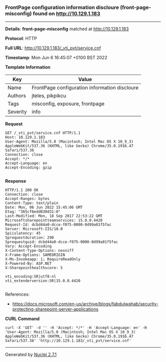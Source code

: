 ### FrontPage configuration information discloure (front-page-misconfig) found on http://10.129.1.183
---
**Details**: **front-page-misconfig**  matched at http://10.129.1.183

**Protocol**: HTTP

**Full URL**: http://10.129.1.183/_vti_pvt/service.cnf

**Timestamp**: Mon Jun 6 16:45:07 +0100 BST 2022

**Template Information**

| Key | Value |
|---|---|
| Name | FrontPage configuration information discloure |
| Authors | jteles, pikpikcu |
| Tags | misconfig, exposure, frontpage |
| Severity | info |

**Request**
```http
GET /_vti_pvt/service.cnf HTTP/1.1
Host: 10.129.1.183
User-Agent: Mozilla/5.0 (Macintosh; Intel Mac OS X 10_9_3) AppleWebKit/537.36 (KHTML, like Gecko) Chrome/35.0.1916.47 Safari/537.36
Connection: close
Accept: */*
Accept-Language: en
Accept-Encoding: gzip


```

**Response**
```http
HTTP/1.1 200 OK
Connection: close
Accept-Ranges: bytes
Content-Type: text/plain
Date: Mon, 06 Jun 2022 15:45:06 GMT
Etag: "365cf6edd030d31:0"
Last-Modified: Mon, 18 Sep 2017 22:53:22 GMT
Microsoftsharepointteamservices: 15.0.0.4420
Request-Id: dcbd44a0-dcce-f075-0000-0d99a01f5fac
Server: Microsoft-IIS/10.0
Spiislatency: 45
Sprequestduration: 290
Sprequestguid: dcbd44a0-dcce-f075-0000-0d99a01f5fac
Vary: Accept-Encoding
X-Content-Type-Options: nosniff
X-Frame-Options: SAMEORIGIN
X-Ms-Invokeapp: 1; RequireReadOnly
X-Powered-By: ASP.NET
X-Sharepointhealthscore: 5

vti_encoding:SR|utf8-nl
vti_extenderversion:SR|15.0.0.4420


```

References: 
- https://docs.microsoft.com/en-us/archive/blogs/fabdulwahab/security-protecting-sharepoint-server-applications

**CURL Command**
```
curl -X 'GET' -d '' -H 'Accept: */*' -H 'Accept-Language: en' -H 'User-Agent: Mozilla/5.0 (Macintosh; Intel Mac OS X 10_9_3) AppleWebKit/537.36 (KHTML, like Gecko) Chrome/35.0.1916.47 Safari/537.36' 'http://10.129.1.183/_vti_pvt/service.cnf'
```
---
Generated by [Nuclei 2.7.1](https://github.com/projectdiscovery/nuclei)